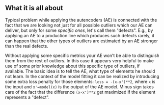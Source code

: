 ## What it is all about

Typical problem while applying the autencoders (AE) is connected with the fact that we are looking not just for all possible outliers which our AE can deliver, but only for some *specific ones*, let's call them "defects". E.g., by applying an AE to a production line which produces such defects rarely, it can happen that the other types of outliers are estimated by an AE stronger than the real defects.

Without applying some specific metrics your AE won't be able to distinguish them from the rest of outliers. In this case it appears very helpful to make use of some prior knowledge about this specific type of outliers, if available. The basic idea is to tell the AE, what type of elements he should not learn. In the context of the model fitting it can be realized by introducing some extra loss penalty for those elements: `loss = -(x-x')**2`, where `x` is the input and `x'=model(x)` is the output of the AE model. Minus sign takes care of the fact that the difference `(x-x')**2` get maximized if the element represents a "defect".


